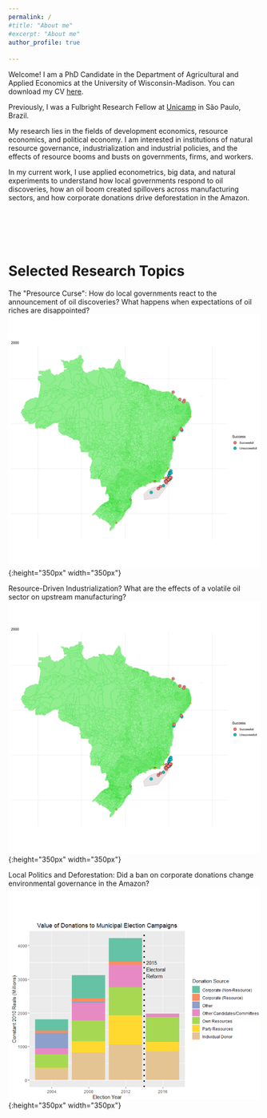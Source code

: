 ```yaml
---
permalink: /
#title: "About me"
#excerpt: "About me"
author_profile: true

---
```


Welcome! I am a PhD Candidate in the Department of Agricultural and Applied Economics at the University of Wisconsin-Madison. You can download my CV [here](http://ekatovich.github.io/files/CV_2020_09_17.pdf).

Previously, I was a Fulbright Research Fellow at [Unicamp](https://www.eco.unicamp.br/nea/) in São Paulo, Brazil.

My research lies in the fields of development economics, resource economics, and political economy. I am interested in institutions of natural resource governance, industrialization and industrial policies, and the effects of resource booms and busts on governments, firms, and workers. 

In my current work, I use applied econometrics, big data, and natural experiments to understand how local governments respond to oil discoveries, how an oil boom created spillovers across manufacturing sectors, and how corporate donations drive deforestation in the Amazon. <br/>

<br/><br/><br/><br/>

# **Selected Research Topics**

The "Presource Curse":  How do local governments react to the announcement of oil discoveries? What happens when expectations of oil riches are disappointed?
 ![alt-text](files/discoveries_by_year3.gif){:height="350px" width="350px"}<br/>

Resource-Driven Industrialization? What are the effects of a volatile oil sector on upstream manufacturing? 
 ![alt-text](files/discoveries_by_year3.gif){:height="350px" width="350px"}<br/>
 
Local Politics and Deforestation: Did a ban on corporate donations change environmental governance in the Amazon?<br/>
![](files/elections2.PNG){:height="350px" width="350px"}<br/>


